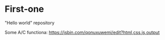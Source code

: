 # First-one
"Hello world" repository

Some A/C functiona: https://jsbin.com/qonuxuwemi/edit?html,css,js,output

